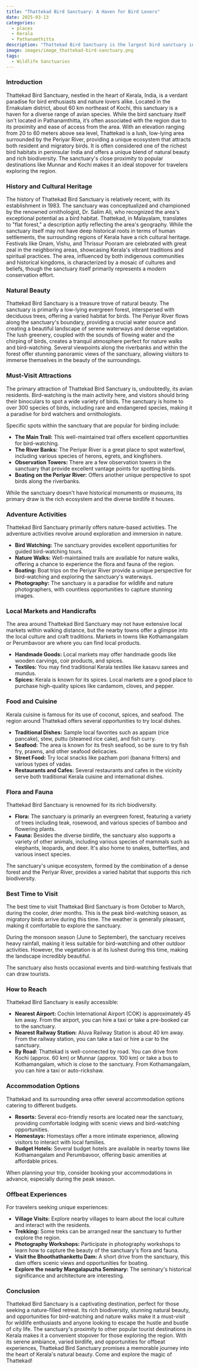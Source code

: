 ```yaml
---
title: "Thattekad Bird Sanctuary: A Haven for Bird Lovers"
date: 2025-03-13
categories:
  - places
  - Kerala
  - Pathanamthitta
description: "Thattekad Bird Sanctuary is the largest bird sanctuary in Kerala and one of the most famous bird sanctuaries in India. It is a haven for bird lovers, especially during winter when migratory birds like flamingos arrive here from as far as Siberia. The sanctuary offers a great opportunity to spot rare species of birds and enjoy the serene beauty of nature."
image: images/image_thattekad-bird-sanctuary.png
tags: 
  - Wildlife Sanctuaries
---
```



### **Introduction**

Thattekad Bird Sanctuary, nestled in the heart of Kerala, India, is a verdant paradise for bird enthusiasts and nature lovers alike. Located in the Ernakulam district, about 60 km northeast of Kochi, this sanctuary is a haven for a diverse range of avian species. While the bird sanctuary itself isn't located in Pathanamthitta, it’s often associated with the region due to its proximity and ease of access from the area. With an elevation ranging from 20 to 60 meters above sea level, Thattekad is a lush, low-lying area surrounded by the Periyar River, providing a unique ecosystem that attracts both resident and migratory birds. It is often considered one of the richest bird habitats in peninsular India and offers a unique blend of natural beauty and rich biodiversity. The sanctuary's close proximity to popular destinations like Munnar and Kochi makes it an ideal stopover for travelers exploring the region.

### **History and Cultural Heritage**

The history of Thattekad Bird Sanctuary is relatively recent, with its establishment in 1983. The sanctuary was conceptualized and championed by the renowned ornithologist, Dr. Salim Ali, who recognized the area's exceptional potential as a bird habitat. Thattekad, in Malayalam, translates to "flat forest," a description aptly reflecting the area's geography. While the sanctuary itself may not have deep historical roots in terms of human settlements, the surrounding regions of Kerala have a rich cultural heritage. Festivals like Onam, Vishu, and Thrissur Pooram are celebrated with great zeal in the neighboring areas, showcasing Kerala's vibrant traditions and spiritual practices. The area, influenced by both indigenous communities and historical kingdoms, is characterized by a mosaic of cultures and beliefs, though the sanctuary itself primarily represents a modern conservation effort.

### **Natural Beauty**

Thattekad Bird Sanctuary is a treasure trove of natural beauty. The sanctuary is primarily a low-lying evergreen forest, interspersed with deciduous trees, offering a varied habitat for birds. The Periyar River flows along the sanctuary's boundary, providing a crucial water source and creating a beautiful landscape of serene waterways and dense vegetation.  The lush greenery, coupled with the sounds of flowing water and the chirping of birds, creates a tranquil atmosphere perfect for nature walks and bird-watching. Several viewpoints along the riverbanks and within the forest offer stunning panoramic views of the sanctuary, allowing visitors to immerse themselves in the beauty of the surroundings.

### **Must-Visit Attractions**

The primary attraction of Thattekad Bird Sanctuary is, undoubtedly, its avian residents. Bird-watching is the main activity here, and visitors should bring their binoculars to spot a wide variety of birds. The sanctuary is home to over 300 species of birds, including rare and endangered species, making it a paradise for bird watchers and ornithologists. 

Specific spots within the sanctuary that are popular for birding include:

*   **The Main Trail:** This well-maintained trail offers excellent opportunities for bird-watching.
*   **The River Banks:** The Periyar River is a great place to spot waterfowl, including various species of herons, egrets, and kingfishers.
*   **Observation Towers:** There are a few observation towers in the sanctuary that provide excellent vantage points for spotting birds.
*   **Boating on the Periyar River:** Offers another unique perspective to spot birds along the riverbanks.

While the sanctuary doesn't have historical monuments or museums, its primary draw is the rich ecosystem and the diverse birdlife it houses.

### **Adventure Activities**

Thattekad Bird Sanctuary primarily offers nature-based activities. The adventure activities revolve around exploration and immersion in nature.

*   **Bird Watching:** The sanctuary provides excellent opportunities for guided bird-watching tours.
*   **Nature Walks:** Well-maintained trails are available for nature walks, offering a chance to experience the flora and fauna of the region.
*   **Boating:** Boat trips on the Periyar River provide a unique perspective for bird-watching and exploring the sanctuary's waterways.
*   **Photography:** The sanctuary is a paradise for wildlife and nature photographers, with countless opportunities to capture stunning images.

### **Local Markets and Handicrafts**

The area around Thattekad Bird Sanctuary may not have extensive local markets within walking distance, but the nearby towns offer a glimpse into the local culture and craft traditions. Markets in towns like Kothamangalam or Perumbavoor are where you can find local products.

*   **Handmade Goods:** Local markets may offer handmade goods like wooden carvings, coir products, and spices.
*   **Textiles:** You may find traditional Kerala textiles like kasavu sarees and mundus.
*   **Spices:** Kerala is known for its spices. Local markets are a good place to purchase high-quality spices like cardamom, cloves, and pepper.

### **Food and Cuisine**

Kerala cuisine is famous for its use of coconut, spices, and seafood. The region around Thattekad offers several opportunities to try local dishes.

*   **Traditional Dishes:** Sample local favorites such as appam (rice pancake), stew, puttu (steamed rice cake), and fish curry. 
*   **Seafood:** The area is known for its fresh seafood, so be sure to try fish fry, prawns, and other seafood delicacies.
*   **Street Food:** Try local snacks like pazham pori (banana fritters) and various types of vadas.
*   **Restaurants and Cafes:** Several restaurants and cafes in the vicinity serve both traditional Kerala cuisine and international dishes.

### **Flora and Fauna**

Thattekad Bird Sanctuary is renowned for its rich biodiversity.

*   **Flora:** The sanctuary is primarily an evergreen forest, featuring a variety of trees including teak, rosewood, and various species of bamboo and flowering plants.
*   **Fauna:** Besides the diverse birdlife, the sanctuary also supports a variety of other animals, including various species of mammals such as elephants, leopards, and deer. It's also home to snakes, butterflies, and various insect species. 

The sanctuary's unique ecosystem, formed by the combination of a dense forest and the Periyar River, provides a varied habitat that supports this rich biodiversity.

### **Best Time to Visit**

The best time to visit Thattekad Bird Sanctuary is from October to March, during the cooler, drier months. This is the peak bird-watching season, as migratory birds arrive during this time. The weather is generally pleasant, making it comfortable to explore the sanctuary.

During the monsoon season (June to September), the sanctuary receives heavy rainfall, making it less suitable for bird-watching and other outdoor activities. However, the vegetation is at its lushest during this time, making the landscape incredibly beautiful.

The sanctuary also hosts occasional events and bird-watching festivals that can draw tourists.

### **How to Reach**

Thattekad Bird Sanctuary is easily accessible:

*   **Nearest Airport:** Cochin International Airport (COK) is approximately 45 km away. From the airport, you can hire a taxi or take a pre-booked car to the sanctuary.
*   **Nearest Railway Station:** Aluva Railway Station is about 40 km away. From the railway station, you can take a taxi or hire a car to the sanctuary.
*   **By Road:** Thattekad is well-connected by road. You can drive from Kochi (approx. 60 km) or Munnar (approx. 100 km) or take a bus to Kothamangalam, which is close to the sanctuary. From Kothamangalam, you can hire a taxi or auto-rickshaw.

### **Accommodation Options**

Thattekad and its surrounding area offer several accommodation options catering to different budgets.

*   **Resorts:** Several eco-friendly resorts are located near the sanctuary, providing comfortable lodging with scenic views and bird-watching opportunities.
*   **Homestays:** Homestays offer a more intimate experience, allowing visitors to interact with local families.
*   **Budget Hotels:** Several budget hotels are available in nearby towns like Kothamangalam and Perumbavoor, offering basic amenities at affordable prices.

When planning your trip, consider booking your accommodations in advance, especially during the peak season.

### **Offbeat Experiences**

For travelers seeking unique experiences:

*   **Village Visits:** Explore nearby villages to learn about the local culture and interact with the residents.
*   **Trekking:** Some treks can be arranged near the sanctuary to further explore the region.
*   **Photography Workshops:** Participate in photography workshops to learn how to capture the beauty of the sanctuary's flora and fauna.
*   **Visit the Bhoothathankettu Dam:** A short drive from the sanctuary, this dam offers scenic views and opportunities for boating.
*   **Explore the nearby Mangalapuzha Seminary:** The seminary's historical significance and architecture are interesting.

### **Conclusion**

Thattekad Bird Sanctuary is a captivating destination, perfect for those seeking a nature-filled retreat. Its rich biodiversity, stunning natural beauty, and opportunities for bird-watching and nature walks make it a must-visit for wildlife enthusiasts and anyone looking to escape the hustle and bustle of city life. The sanctuary's proximity to other popular tourist destinations in Kerala makes it a convenient stopover for those exploring the region. With its serene ambiance, varied birdlife, and opportunities for offbeat experiences, Thattekad Bird Sanctuary promises a memorable journey into the heart of Kerala's natural beauty. Come and explore the magic of Thattekad!


